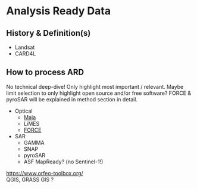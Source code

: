 
# Analysis Ready Data

## History & Definition(s)

- Landsat
- CARD4L

## How to process ARD

No technical deep-dive! Only highlight most important / relevant. Maybe limit selection to only highlight open source and/or free software? FORCE & pyroSAR will be explained in method section in detail.

- Optical
  - [Maja](https://labo.obs-mip.fr/multitemp/maccs-how-it-works/)
  - LiMES
  - [FORCE](https://force-eo.readthedocs.io/en/latest/)
- SAR
  - GAMMA
  - SNAP
  - pyroSAR
  - ASF MapReady? (no Sentinel-1!)

https://www.orfeo-toolbox.org/  
QGIS, GRASS GIS ?

